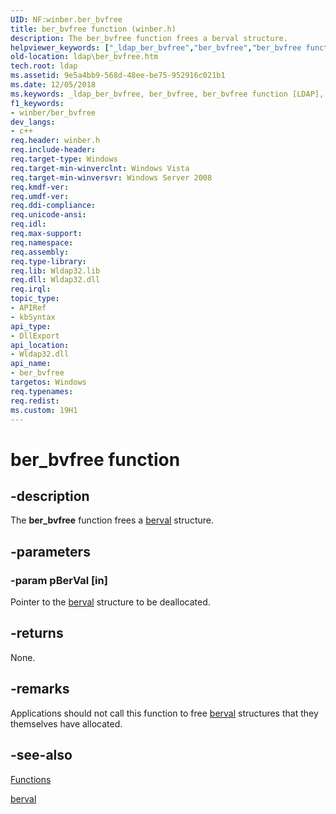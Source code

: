 ```yaml
---
UID: NF:winber.ber_bvfree
title: ber_bvfree function (winber.h)
description: The ber_bvfree function frees a berval structure.
helpviewer_keywords: ["_ldap_ber_bvfree","ber_bvfree","ber_bvfree function [LDAP]","ldap.ber__bvfree","ldap.ber_bvfree","winber/ber_bvfree","winldap/ber_bvfree"]
old-location: ldap\ber_bvfree.htm
tech.root: ldap
ms.assetid: 9e5a4bb9-568d-48ee-be75-952916c021b1
ms.date: 12/05/2018
ms.keywords: _ldap_ber_bvfree, ber_bvfree, ber_bvfree function [LDAP], ldap.ber__bvfree, ldap.ber_bvfree, winber/ber_bvfree, winldap/ber_bvfree
f1_keywords:
- winber/ber_bvfree
dev_langs:
- c++
req.header: winber.h
req.include-header: 
req.target-type: Windows
req.target-min-winverclnt: Windows Vista
req.target-min-winversvr: Windows Server 2008
req.kmdf-ver: 
req.umdf-ver: 
req.ddi-compliance: 
req.unicode-ansi: 
req.idl: 
req.max-support: 
req.namespace: 
req.assembly: 
req.type-library: 
req.lib: Wldap32.lib
req.dll: Wldap32.dll
req.irql: 
topic_type:
- APIRef
- kbSyntax
api_type:
- DllExport
api_location:
- Wldap32.dll
api_name:
- ber_bvfree
targetos: Windows
req.typenames: 
req.redist: 
ms.custom: 19H1
---
```


# ber_bvfree function


## -description


The <b>ber_bvfree</b> function frees a 
<a href="/windows/win32/api/winldap/ns-winldap-ldap_berval">berval</a> structure.


## -parameters




### -param pBerVal [in]

Pointer to the <a href="/windows/win32/api/winldap/ns-winldap-ldap_berval">berval</a> structure to be deallocated.


## -returns



None.




## -remarks



Applications should not call this function to free <a href="/windows/win32/api/winldap/ns-winldap-ldap_berval">berval</a> structures that they themselves have allocated.




## -see-also




<a href="https://docs.microsoft.com/previous-versions/windows/desktop/ldap/functions">Functions</a>



<a href="/windows/win32/api/winldap/ns-winldap-ldap_berval">berval</a>
 

 

